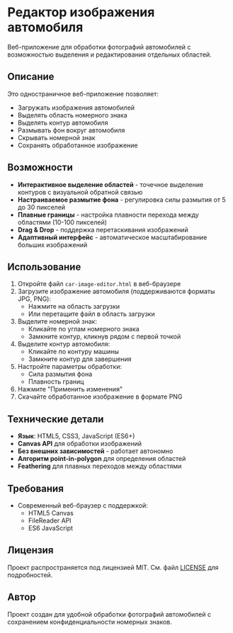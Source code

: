 # Редактор изображения автомобиля

Веб-приложение для обработки фотографий автомобилей с возможностью выделения и редактирования отдельных областей.

## Описание

Это одностраничное веб-приложение позволяет:
- Загружать изображения автомобилей
- Выделять область номерного знака
- Выделять контур автомобиля
- Размывать фон вокруг автомобиля
- Скрывать номерной знак
- Сохранять обработанное изображение

## Возможности

- **Интерактивное выделение областей** - точечное выделение контуров с визуальной обратной связью
- **Настраиваемое размытие фона** - регулировка силы размытия от 5 до 30 пикселей
- **Плавные границы** - настройка плавности перехода между областями (10-100 пикселей)
- **Drag & Drop** - поддержка перетаскивания изображений
- **Адаптивный интерфейс** - автоматическое масштабирование больших изображений

## Использование

1. Откройте файл `car-image-editor.html` в веб-браузере
2. Загрузите изображение автомобиля (поддерживаются форматы JPG, PNG):
   - Нажмите на область загрузки
   - Или перетащите файл в область загрузки
3. Выделите номерной знак:
   - Кликайте по углам номерного знака
   - Замкните контур, кликнув рядом с первой точкой
4. Выделите контур автомобиля:
   - Кликайте по контуру машины
   - Замкните контур для завершения
5. Настройте параметры обработки:
   - Сила размытия фона
   - Плавность границ
6. Нажмите "Применить изменения"
7. Скачайте обработанное изображение в формате PNG

## Технические детали

- **Язык**: HTML5, CSS3, JavaScript (ES6+)
- **Canvas API** для обработки изображений
- **Без внешних зависимостей** - работает автономно
- **Алгоритм point-in-polygon** для определения областей
- **Feathering** для плавных переходов между областями

## Требования

- Современный веб-браузер с поддержкой:
  - HTML5 Canvas
  - FileReader API
  - ES6 JavaScript

## Лицензия

Проект распространяется под лицензией MIT. См. файл [LICENSE](LICENSE) для подробностей.

## Автор

Проект создан для удобной обработки фотографий автомобилей с сохранением конфиденциальности номерных знаков.
